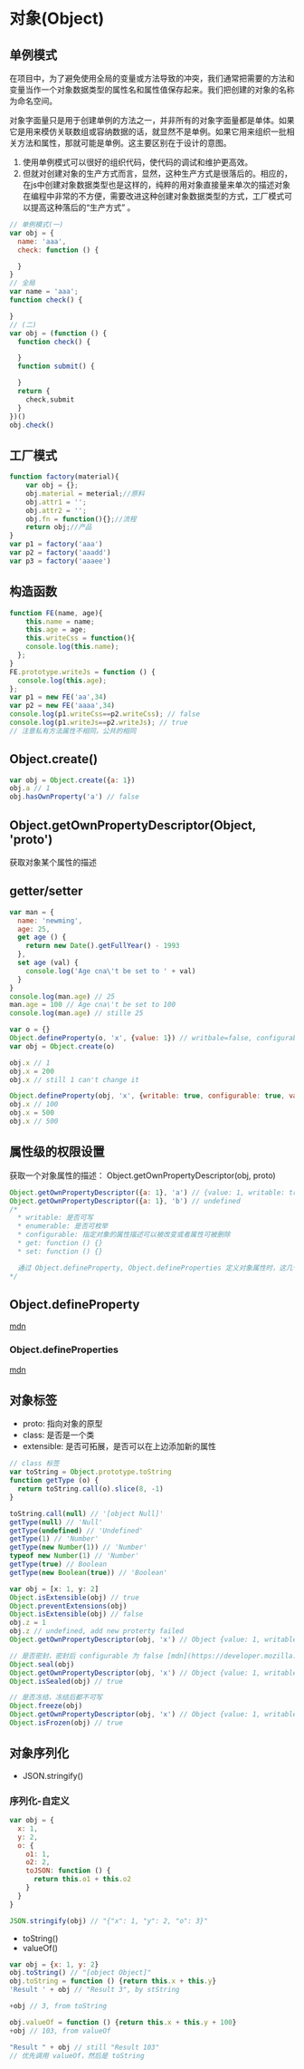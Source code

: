 # 对象(Object)

## 单例模式
在项目中，为了避免使用全局的变量或方法导致的冲突，我们通常把需要的方法和变量当作一个对象数据类型的属性名和属性值保存起来。我们把创建的对象的名称为命名空间。

对象字面量只是用于创建单例的方法之一，并非所有的对象字面量都是单体。如果它是用来模仿关联数组或容纳数据的话，就显然不是单例。如果它用来组织一批相关方法和属性，那就可能是单例。这主要区别在于设计的意图。

1. 使用单例模式可以很好的组织代码，使代码的调试和维护更高效。
2. 但就对创建对象的生产方式而言，显然，这种生产方式是很落后的。相应的，在js中创建对象数据类型也是这样的，纯粹的用对象直接量来单次的描述对象在编程中非常的不方便，需要改进这种创建对象数据类型的方式，工厂模式可以提高这种落后的“生产方式” 。

```js
// 单例模式(一)
var obj = {
  name: 'aaa',
  check: function () {

  }
}
// 全局
var name = 'aaa';
function check() {

}
// (二)
var obj = (function () {
  function check() {

  }
  function submit() {

  }
  return {
    check,submit
  }
})()
obj.check()
```

## 工厂模式

```js
function factory(material){
	var obj = {};
	obj.material = meterial;//原料
	obj.attr1 = '';
	obj.attr2 = '';
	obj.fn = function(){};//流程
	return obj;//产品
}
var p1 = factory('aaa')
var p2 = factory('aaadd')
var p3 = factory('aaaee')
```
## 构造函数

```js
function FE(name, age){
	this.name = name;
	this.age = age;
	this.writeCss = function(){
    console.log(this.name);
  };
}
FE.prototype.writeJs = function () {
  console.log(this.age);
};
var p1 = new FE('aa',34)
var p2 = new FE('aaaa',34)
console.log(p1.writeCss==p2.writeCss); // false
console.log(p1.writeJs==p2.writeJs); // true
// 注意私有方法属性不相同，公共的相同
```

## Object.create()

```js
var obj = Object.create({a: 1})
obj.a // 1
obj.hasOwnProperty('a') // false
```

## Object.getOwnPropertyDescriptor(Object, 'proto')

获取对象某个属性的描述

## getter/setter

```js
var man = {
  name: 'newming',
  age: 25,
  get age () {
    return new Date().getFullYear() - 1993
  },
  set age (val) {
    console.log('Age cna\'t be set to ' + val)
  }
}
console.log(man.age) // 25
man.age = 100 // Age cna\'t be set to 100
console.log(man.age) // stille 25
```

```js
var o = {}
Object.defineProperty(o, 'x', {value: 1}) // writbale=false, configurable=false
var obj = Object.create(o)

obj.x // 1
obj.x = 200
obj.x // still 1 can't change it

Object.defineProperty(obj, 'x', {writable: true, configurable: true, value: 100})
obj.x // 100
obj.x = 500
obj.x // 500
```

## 属性级的权限设置

获取一个对象属性的描述： Object.getOwnPropertyDescriptor(obj, proto)

```js
Object.getOwnPropertyDescriptor({a: 1}, 'a') // {value: 1, writable: true, enumerable: true, configurable: true}
Object.getOwnPropertyDescriptor({a: 1}, 'b') // undefined
/*
  * writable: 是否可写
  * enumerable: 是否可枚举
  * configurable: 指定对象的属性描述可以被改变或者属性可被删除
  * get: function () {}
  * set: function () {}

  通过 Object.defineProperty, Object.defineProperties 定义对象属性时，这几个属性默认为 false
*/
```

## Object.defineProperty

[mdn](https://developer.mozilla.org/zh-CN/docs/Web/JavaScript/Reference/Global_Objects/Object/defineProperty)

### Object.defineProperties

[mdn](https://developer.mozilla.org/zh-CN/docs/Web/JavaScript/Reference/Global_Objects/Object/defineProperties)

## 对象标签

- proto: 指向对象的原型
- class: 是否是一个类
- extensible: 是否可拓展，是否可以在上边添加新的属性

```js
// class 标签
var toString = Object.prototype.toString
function getType (o) {
  return toString.call(o).slice(8, -1)
}

toString.call(null) // '[object Null]'
getType(null) // 'Null'
getType(undefined) // 'Undefined'
getType(1) // 'Number'
getType(new Number(1)) // 'Number'
typeof new Number(1) // 'Number'
getType(true) // Boolean
getType(new Boolean(true)) // 'Boolean'
```

```js
var obj = [x: 1, y: 2]
Object.isExtensible(obj) // true
Object.preventExtensions(obj)
Object.isExtensible(obj) // false
obj.z = 1
obj.z // undefined, add new proterty failed
Object.getOwnPropertyDescriptor(obj, 'x') // Object {value: 1, writable: true, enumerable: true, configurable: true}

// 是否密封，密封后 configurable 为 false [mdn](https://developer.mozilla.org/zh-CN/docs/Web/JavaScript/Reference/Global_Objects/Object/isSealed)
Object.seal(obj)
Object.getOwnPropertyDescriptor(obj, 'x') // Object {value: 1, writable: true, enumerable: true, configurable: false}
Object.isSealed(obj) // true

// 是否冻结，冻结后都不可写
Object.freeze(obj)
Object.getOwnPropertyDescriptor(obj, 'x') // Object {value: 1, writable: false, enumerable: true, configurable: false}
Object.isFrozen(obj) // true
```

## 对象序列化

- JSON.stringify()

### 序列化-自定义

```js
var obj = {
  x: 1,
  y: 2,
  o: {
    o1: 1,
    o2: 2,
    toJSON: function () {
      return this.o1 + this.o2
    }
  }
}

JSON.stringify(obj) // "{"x": 1, "y": 2, "o": 3}"
```

- toString()
- valueOf()

```js
var obj = {x: 1, y: 2}
obj.toString() // "[object Object]"
obj.toString = function () {return this.x + this.y}
'Result ' + obj // "Result 3", by stString

+obj // 3, from toString

obj.valueOf = function () {return this.x + this.y + 100}
+obj // 103, from valueOf

"Result " + obj // still "Result 103"
// 优先调用 valueOf，然后是 toString
```